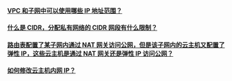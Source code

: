 ﻿
#### [VPC 和子网中可以使用哪些 IP 地址范围？](https://cloud.tencent.com/document/product/215/12383)
#### [什么是 CIDR，分配私有网络的 CIDR 网段有什么限制？](https://cloud.tencent.com/document/product/215/12384)
#### [路由表配置了某子网内通过 NAT 网关访问公网，但是该子网内的云主机又配置了弹性 IP，这些云主机是通过 NAT 网关还是弹性 IP 访问公网？](https://cloud.tencent.com/doc/product/215/4954#.E8.B7.AF.E7.94.B1.E8.A7.84.E5.88.99.E4.BC.98.E5.85.88.E7.BA.A7)
#### [如何修改云主机内网 IP？](https://cloud.tencent.com/document/product/215/12385)
